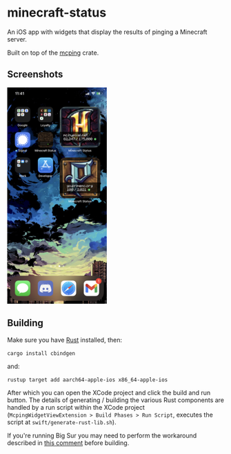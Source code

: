 # minecraft-status

An iOS app with widgets that display the results of pinging a Minecraft server.

Built on top of the [mcping](https://github.com/Scetch/mcping) crate.

## Screenshots

<img src="./readme-assets/screenshot.png" alt="screenshot of small widget on home screen" height=500>

## Building

Make sure you have [Rust](https://www.rust-lang.org/) installed, then:

```
cargo install cbindgen
```

and:

```
rustup target add aarch64-apple-ios x86_64-apple-ios
```

After which you can open the XCode project and click the build and run button. The details of generating / building the various Rust components are handled by a run script within the XCode project (`McpingWidgetViewExtension > Build Phases > Run Script`, executes the script at `swift/generate-rust-lib.sh`).

If you're running Big Sur you may need to perform the workaround described in [this comment](https://github.com/TimNN/cargo-lipo/issues/41#issuecomment-745623541) before building.
